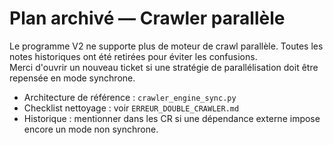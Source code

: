 # Plan archivé — Crawler parallèle

Le programme V2 ne supporte plus de moteur de crawl parallèle. Toutes les notes historiques ont été retirées pour éviter les confusions.  
Merci d'ouvrir un nouveau ticket si une stratégie de parallélisation doit être repensée en mode synchrone.

- Architecture de référence : `crawler_engine_sync.py`
- Checklist nettoyage : voir `ERREUR_DOUBLE_CRAWLER.md`
- Historique : mentionner dans les CR si une dépendance externe impose encore un mode non synchrone.


